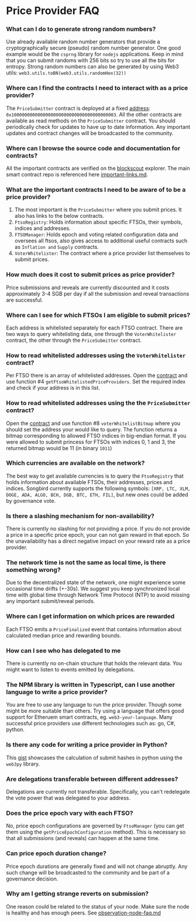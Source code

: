# Price Provider FAQ

### **What can I do to generate strong random numbers?**

Use already available random number generators that provide a cryptographically secure (pseudo) random number generator. One good example would be the `csprng` library for `nodejs` applications. Keep in mind that you can submit randoms with 256 bits so try to use all the bits for entropy. Strong random numbers can also be generated by using Web3 utils: `web3.utils.toBN(web3.utils.randomHex(32))`

### **Where can I find the contracts I need to interact with as a price provider?**

The `PriceSubmitter` contract is deployed at a fixed [address](https://songbird-explorer.flare.network/address/0x1000000000000000000000000000000000000003): `0x1000000000000000000000000000000000000003`. All the other contracts are available as read methods on the `PriceSubmitter` contract. You should periodically check for updates to have up to date information. Any important updates and contract changes will be broadcasted to the community.

### **Where can I browse the source code and documentation for contracts?**

All the important contracts are verified on the [blockscout](https://songbird-explorer.flare.network/blocks) explorer. The main smart contract repo is referenced here [important-links.md](../../developing-on-top-of-flare/important-links.md "mention").

### **What are the important contracts I need to be aware of to be a price provider?**

1. The most important is the `PriceSubmitter` where you submit prices. It also has links to the below contracts.
2. `FtsoRegistry`: Holds information about specific FTSOs, their symbols, indices and addresses.
3. `FTSOManager`: Holds epoch and voting related configuration data and oversees all ftsos, also gives access to additional useful contracts such as `Inflation and` `Supply` contracts.
4. `VoterWhitelister`: The contract where a price provider list themselves to submit prices.

### **How much does it cost to submit prices as price provider?**

Price submissions and reveals are currently discounted and it costs approximately 3-4 SGB per day if all the submission and reveal transactions are successful.

### **Where can I see for which FTSOs I am eligible to submit prices?**

Each address is whitelisted separately for each FTSO contract. There are two ways to query whitelisting data, one through the `VoterWhitelister` contract, the other through the `PriceSubmitter` contract.

### How to read whitelisted addresses using the `VoterWhitelister` contract?&#x20;

Per FTSO there is an array of whitelisted addresses. Open the [contract](https://songbird-explorer.flare.network/address/0xa76906EfBA6dFAe155FfC4c0eb36cDF0A28ae24D/read-contract) and use function #4 `getFtsoWhitelistedPriceProviders`. Set the required index and check if your address is in this list.

### How to read whitelisted addresses using the the `PriceSubmitter` contract?&#x20;

Open the [contract](https://songbird-explorer.flare.network/address/0x1000000000000000000000000000000000000003/read-contract) and use function #8 `voterWhitelistBitmap` where you should set the address your would like to query. The function returns a bitmap corresponding to allowed FTSO indices in big-endian format. If you were allowed to submit princess for FTSOs with indices 0, 1 and 3, the returned bitmap would be 11 (in binary `1011`)

### **Which currencies are available on the network?**

The best way to get available currencies is to query the `FtsoRegistry` that holds information about available FTSOs, their addresses, prices and indices. Songbird currently supports the following symbols: `[XRP, LTC, XLM, DOGE, ADA, ALGO, BCH, DGB, BTC, ETH, FIL]`, but new ones could be added by governance vote.

### **Is there a slashing mechanism for non-availability?**

There is currently no slashing for not providing a price. If you do not provide a price in a specific price epoch, your can not gain reward in that epoch. So the unavailability has a direct negative impact on your reward rate as a price provider.

### **The network time is not the same as local time, is there something wrong?**

Due to the decentralized state of the network, one might experience some occasional time drifts (+-30s). We suggest you keep synchronized local time with global time through Network Time Protocol (NTP) to avoid missing any important submit/reveal periods.

### **Where can I get information on which prices are rewarded**

Each FTSO emits a `PriceFinalized` event that contains information about calculated median price and rewarding bounds.

### **How can I see who has delegated to me**

There is currently no on-chain structure that holds the relevant data. You might want to listen to events emitted by delegations.

### **The NPM library is written in Typescript, can I use another language to write a price provider?**

You are free to use any language to run the price provider. Though some might be more suitable than others. Try using a language that offers good support for Etheruem smart contracts, eg. `web3-your-language`.  Many successful price providers use different technologies such as: go, C#, python.

### Is there any code for writing a price provider in Python?

This [gist](https://gist.github.com/jO-Osko/a9e8904cb3e8f9af5f154302117b4444) showcases the calculation of submit hashes in python using the `web3py` library.

### **Are delegations transferable between different addresses?**

Delegations are currently not transferable. Specifically, you can't redelegate the vote power that was delegated to your address.

### **Does the price epoch vary with each FTSO?**

No, price epoch configurations are governed by `FtsoManager` (you can get them using the `getPriceEpochConfiguration` method). This is necessary so that all submissions (and reveals) can happen at the same time.

### **Can price epoch duration change?**

Price epoch durations are generally fixed and will not change abruptly. Any such change will be broadcasted to the community and be part of a governance decision.

### **Why am I getting strange reverts on submission?**

One reason could be related to the status of your node. Make sure the node is healthy and has enough peers. See [observation-node-faq.md](../setting-up-an-observation-node/observation-node-faq.md "mention")
